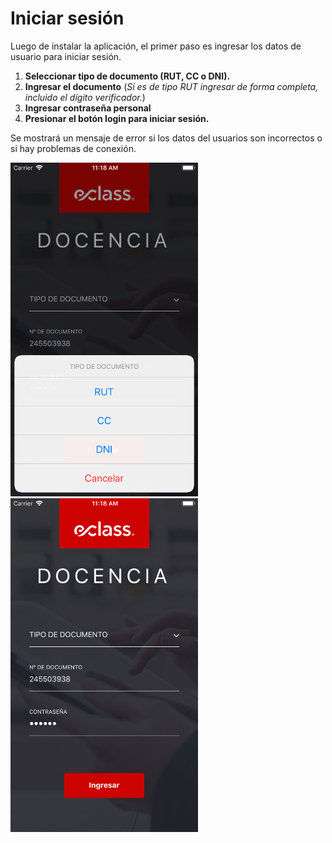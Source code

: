 # Iniciar sesión

Luego de instalar la aplicación, el primer paso es ingresar los datos de usuario para iniciar sesión.

1. **Seleccionar tipo de documento (RUT, CC o DNI).**
2. **Ingresar el documento** (_Si es de tipo RUT ingresar de forma completa, incluido el dígito verificador._)
3. **Ingresar contraseña personal**
4. **Presionar el botón login para iniciar sesión.**

Se mostrará un mensaje de error si los datos del usuarios son incorrectos o si hay problemas de conexión.

<img src="./../images/img-guide-07.png" width="300"/>
<img src="./../images/img-guide-08.png" width="300"/>
